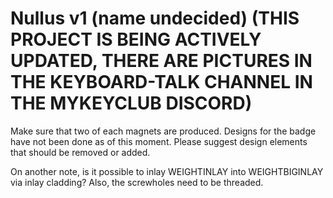 # Nullus v1 (name undecided) (THIS PROJECT IS BEING ACTIVELY UPDATED, THERE ARE PICTURES IN THE KEYBOARD-TALK CHANNEL IN THE MYKEYCLUB DISCORD)

Make sure that two of each magnets are produced. Designs for the badge have not been done as of this moment. Please suggest design elements that should be removed or added.

On another note, is it possible to inlay WEIGHTINLAY into WEIGHTBIGINLAY via inlay cladding? Also, the screwholes need to be threaded.